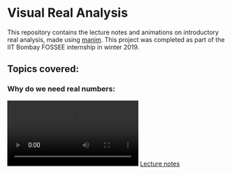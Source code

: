 # Visual Real Analysis

This repository contains the lecture notes and animations on introductory real analysis, made using [manim](https://github.com/3b1b/manim). This project was completed as part of the IIT Bombay FOSSEE internship in winter 2019. 

## Topics covered: 
### Why do we need real numbers:
![anim1](real-numbers/animation3.mp4)
[Lecture notes](real-numbers/Real_Numbers.pdf)

